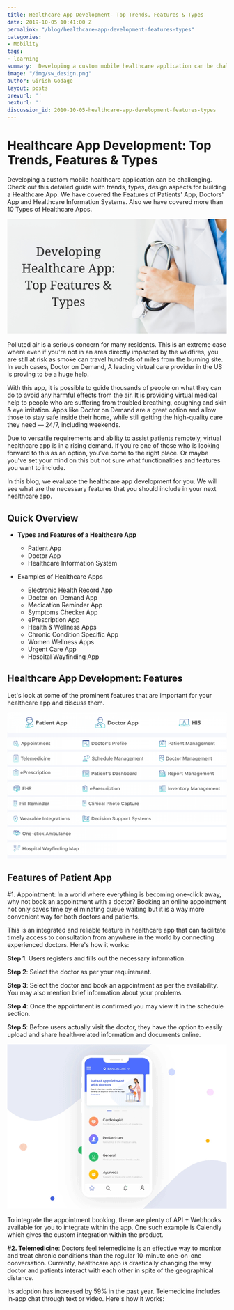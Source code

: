 ```yaml
---
title: Healthcare App Development- Top Trends, Features & Types
date: 2019-10-05 10:41:00 Z
permalink: "/blog/healthcare-app-development-features-types"
categories:
- Mobility
tags:
- learning
summary:  Developing a custom mobile healthcare application can be challenging. Check out this detailed guide with trends, types, design aspects for building a Healthcare App. We have covered the Features of Patients' App, Doctors' App and Healthcare Information Systems. Also we have covered more than 10 Types of Healthcare Apps.
image: "/img/sw_design.png"
author: Girish Godage
layout: posts
prevurl: ''
nexturl: ''
discussion_id: 2010-10-05-healthcare-app-development-features-types
---
```


# Healthcare App Development: Top Trends, Features & Types

 Developing a custom mobile healthcare application can be challenging. Check out this detailed guide with trends, types, design aspects for building a Healthcare App. We have covered the Features of Patients' App, Doctors' App and Healthcare Information Systems. Also we have covered more than 10 Types of Healthcare Apps.

 ![image info](/img/mobility/2/Add-subheading-6.png)

Polluted air is a serious concern for many residents. This is an extreme case where even if you're not in an area directly impacted by the wildfires, you are still at risk as smoke can travel hundreds of miles from the burning site. In such cases, Doctor on Demand, A leading virtual care provider in the US is proving to be a huge help.


With this app, it is possible to guide thousands of people on what they can do to avoid any harmful effects from the air. It is providing virtual medical help to people who are suffering from troubled breathing, coughing and skin & eye irritation. Apps like Doctor on Demand are a great option and allow those to stay safe inside their home, while still getting the high-quality care they need — 24/7, including weekends.
 
 Due to versatile requirements and ability to assist patients remotely, virtual healthcare app is in a rising demand. If you're one of those who is looking forward to this as an option, you've come to the right place. Or maybe you've set your mind on this but not sure what functionalities and features you want to include.

In this blog, we evaluate the healthcare app development for you. We will see what are the necessary features that you should include in your next healthcare app.

## Quick Overview

* **Types and Features of a Healthcare App**
    * Patient App
    * Doctor App
    * Healthcare Information System
  
* Examples of Healthcare Apps

    * Electronic Health Record App
    * Doctor-on-Demand App
    * Medication Reminder App
    * Symptoms Checker App
    * ePrescription App
    * Health & Wellness Apps
    * Chronic Condition Specific App
    * Women Wellness Apps
    * Urgent Care App
    * Hospital Wayfinding App

## Healthcare App Development: Features

Let's look at some of the prominent features that are important for your healthcare app and discuss them.

 ![image info](/img/mobility/2/chart-768x510.png)

##  Features of Patient App
#1. Appointment: In a world where everything is becoming one-click away, why not book an appointment with a doctor? Booking an online appointment not only saves time by eliminating queue waiting but it is a way more convenient way for both doctors and patients.

This is an integrated and reliable feature in healthcare app that can facilitate timely access to consultation from anywhere in the world by connecting experienced doctors. Here's how it works:

**Step 1**: Users registers and fills out the necessary information.

**Step 2**: Select the doctor as per your requirement.

**Step 3**: Select the doctor and book an appointment as per the availability. You may also mention brief information about your problems.

**Step 4**: Once the appointment is confirmed you may view it in the schedule section.

**Step 5**:  Before users actually visit the doctor, they have the option to easily upload and share health-related information and documents online.

![image info](/img/mobility/2/interaction_design.gif)

To integrate the appointment booking, there are plenty of API + Webhooks available for you to integrate within the app. One such example is Calendly which gives the custom integration within the product.

**#2. Telemedicine**: Doctors feel telemedicine is an effective way to monitor and treat chronic conditions than the regular 10-minute one-on-one conversation. Currently, healthcare app is drastically changing the way doctor and patients interact with each other in spite of the geographical distance.

Its adoption has increased by 59% in the past year. Telemedicine includes in-app chat through text or video. Here's how it works:

